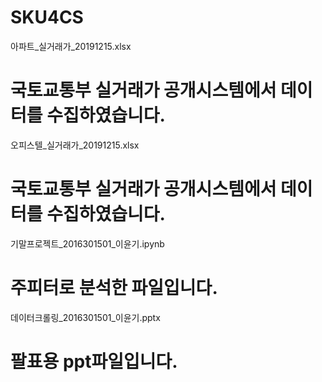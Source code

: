 # SKU4CS
아파트_실거래가_20191215.xlsx
# 국토교통부 실거래가 공개시스템에서 데이터를 수집하였습니다.
오피스텔_실거래가_20191215.xlsx
# 국토교통부 실거래가 공개시스템에서 데이터를 수집하였습니다.
기말프로젝트_2016301501_이윤기.ipynb
# 주피터로  분석한 파일입니다.
데이터크롤링_2016301501_이윤기.pptx
# 팔표용 ppt파일입니다.
